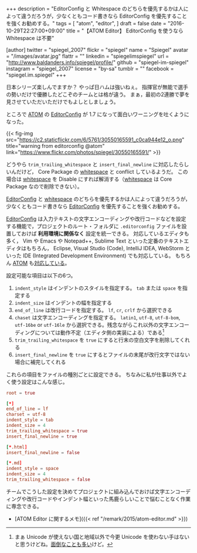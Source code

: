+++
description = "EditorConfig と Whitespace のどちらを優先するかは人によって違うだろうが，少なくともコード書きなら EditorConfig を優先することを強くお勧めする。"
tags = [
  "atom",
  "editor",
]
draft = false
date = "2016-10-29T22:27:00+09:00"
title = "【ATOM Editor】 EditorConfig を使うなら Whitespace は不要"

[author]
  twitter = "spiegel_2007"
  flickr = "spiegel"
  name = "Spiegel"
  avatar = "/images/avatar.jpg"
  flattr = ""
  linkedin = "spiegelimspiegel"
  url = "http://www.baldanders.info/spiegel/profile/"
  github = "spiegel-im-spiegel"
  instagram = "spiegel_2007"
  license = "by-sa"
  tumblr = ""
  facebook = "spiegel.im.spiegel"
+++

日本シリーズ楽しんでますか？ やっぱ日ハムは強いねぇ。
指揮官が無能で選手の勢いだけで優勝したどこぞのチームとは格が違う。
まぁ，最初の2連勝で夢を見させていただいただけでもよしとしましょう。

ところで [ATOM] の [EditorConfig] が 1.7 になって面白いワーニングを吐くようになった。

{{< fig-img src="https://c2.staticflickr.com/6/5761/30550165591_c0ca944e12_o.png" title="warning from editorconfig @atom" link="https://www.flickr.com/photos/spiegel/30550165591/" >}}

どうやら `trim_trailing_whitespace` と `insert_final_newline` に対応したらしいんだけど， Core Package の [whitespace] と conflict しているようだ。
この場合は [whitespace] を Disable にすれば解消する（[whitespace] は Core Package なので削除できない）。

[EditorConfig] と [whitespace] のどちらを優先するかは人によって違うだろうが，少なくともコード書きなら [EditorConfig] を優先することを強くお勧めする。

[EditorConfig] は入力テキストの文字エンコーディングや改行コードなどを設定する機能で，プロジェクトのルート・フォルダに `.editorconfig` ファイルを設置しておけば **利用環境に関係なく** 設定を統一できる。
対応しているエディタも多く， Vim や Emacs や Notepad++, Sublime Text といった定番のテキストエディタはもちろん， Eclipse, Visual Studio (Code), IntelliJ IDEA, WebStorm といった IDE (Integrated Development Environment) でも対応している。
もちろん [ATOM] も[対応している](https://atom.io/packages/editorconfig "editorconfig")。

設定可能な項目は以下の6つ。

1. `indent_style` はインデントのスタイルを指定する。 `tab` または `space` を指定する
2. `indent_size` はインデントの幅を指定する
3. `end_of_line` は改行コードを指定する。 `lf`, `cr`, `crlf` から選択できる
4. `chaset` は文字エンコーディングを指定する。 `latin1`, `utf-8`, `utf-8-bom`, `utf-16be` or `utf-16le` から選択できる。残念ながらこれ以外の文字エンコーディングについては動作不定（エディタ側の実装による）である[^u]
5. `trim_trailing_whitespace` を `true` にすると行末の空白文字を削除してくれる
6. `insert_final_newline` を `true` にするとファイルの末尾が改行文字ではない場合に補完してくれる

[^u]: まぁ Unicode が使えない国と地域以外で今更 Unicode を使わない手はないと思うけどね。[面倒なことも多い](http://qiita.com/kawasima/items/41632dbd423dc0445e14 "Shift_JIS文化からUTF-8への移行ガイド - Qiita")けど。

これらの項目をファイルの種別ごとに設定できる。
ちなみに私が仕事以外でよく使う設定はこんな感じ。

```toml
root = true

[*]
end_of_line = lf
charset = utf-8
indent_style = tab
indent_size = 4
trim_trailing_whitespace = true
insert_final_newline = true

[*.html]
insert_final_newline = false

[*.md]
indent_style = space
indent_size = 4
trim_trailing_whitespace = false
```

チームでこうした設定を決めてプロジェクトに組み込んでおけば文字エンコーディングや改行コードやインデント幅といった馬鹿らしいことで悩むことなく作業に専念できる。

- [ATOM Editor に関するメモ]({{< ref "/remark/2015/atom-editor.md" >}})


[ATOM]: https://atom.io/ "Atom"
[EditorConfig]: http://editorconfig.org/ "EditorConfig"
[whitespace]: https://atom.io/packages/whitespace
